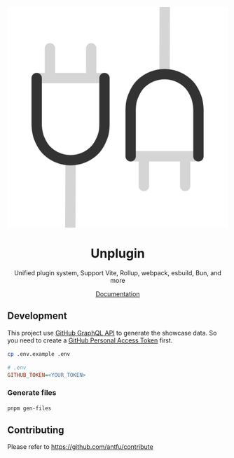 <p align="center">
<img src="https://raw.githubusercontent.com/unplugin/docs/main/public/logo.svg">
</p>

<h1 align="center">
Unplugin
</h1>
<p align="center">
Unified plugin system, Support Vite, Rollup, webpack, esbuild, Bun, and more
</p>

<p align="center">
<a href="https://unplugin.unjs.io">Documentation</a>
</p>

## Development

This project use [GitHub GraphQL API](https://docs.github.com/en/graphql) to generate the showcase data. So you need to create a [GitHub Personal Access Token](https://github.com/settings/personal-access-tokens/new) first.

```bash
cp .env.example .env
```

```ini
# .env
GITHUB_TOKEN=<YOUR_TOKEN>
```

### Generate files

```bash
pnpm gen-files
```

## Contributing

Please refer to https://github.com/antfu/contribute
